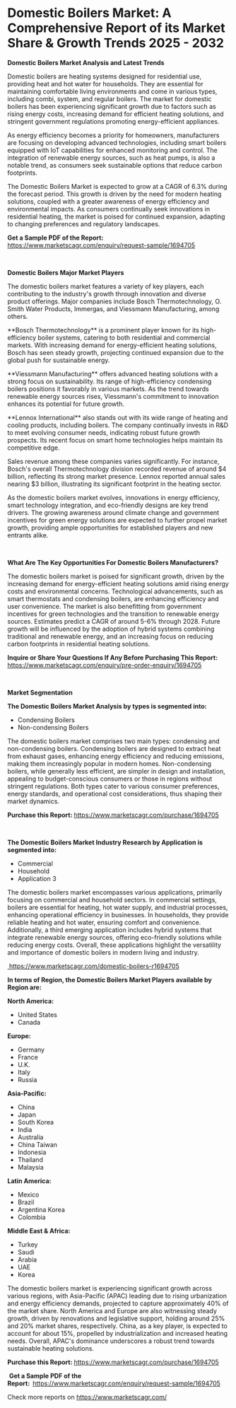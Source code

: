 <p><h1>Domestic Boilers Market: A Comprehensive Report of its Market Share & Growth Trends 2025 - 2032</h1></p><p><strong>Domestic Boilers Market Analysis and Latest Trends</strong></p>
<p><p>Domestic boilers are heating systems designed for residential use, providing heat and hot water for households. They are essential for maintaining comfortable living environments and come in various types, including combi, system, and regular boilers. The market for domestic boilers has been experiencing significant growth due to factors such as rising energy costs, increasing demand for efficient heating solutions, and stringent government regulations promoting energy-efficient appliances.</p><p>As energy efficiency becomes a priority for homeowners, manufacturers are focusing on developing advanced technologies, including smart boilers equipped with IoT capabilities for enhanced monitoring and control. The integration of renewable energy sources, such as heat pumps, is also a notable trend, as consumers seek sustainable options that reduce carbon footprints.</p><p>The Domestic Boilers Market is expected to grow at a CAGR of 6.3% during the forecast period. This growth is driven by the need for modern heating solutions, coupled with a greater awareness of energy efficiency and environmental impacts. As consumers continually seek innovations in residential heating, the market is poised for continued expansion, adapting to changing preferences and regulatory landscapes.</p></p>
<p><strong>Get a Sample PDF of the Report:&nbsp;</strong> <a href="https://www.marketscagr.com/enquiry/request-sample/1694705?utm_campaign=2998&utm_medium=2&utm_source=Github&utm_content=ia&utm_term=11042025&utm_id=domestic-boilers">https://www.marketscagr.com/enquiry/request-sample/1694705</a></p>
<p>&nbsp;</p>
<p><strong>Domestic Boilers Major Market Players</strong></p>
<p><p>The domestic boilers market features a variety of key players, each contributing to the industry's growth through innovation and diverse product offerings. Major companies include Bosch Thermotechnology, O. Smith Water Products, Immergas, and Viessmann Manufacturing, among others.</p><p>**Bosch Thermotechnology** is a prominent player known for its high-efficiency boiler systems, catering to both residential and commercial markets. With increasing demand for energy-efficient heating solutions, Bosch has seen steady growth, projecting continued expansion due to the global push for sustainable energy.</p><p>**Viessmann Manufacturing** offers advanced heating solutions with a strong focus on sustainability. Its range of high-efficiency condensing boilers positions it favorably in various markets. As the trend towards renewable energy sources rises, Viessmann's commitment to innovation enhances its potential for future growth.</p><p>**Lennox International** also stands out with its wide range of heating and cooling products, including boilers. The company continually invests in R&D to meet evolving consumer needs, indicating robust future growth prospects. Its recent focus on smart home technologies helps maintain its competitive edge.</p><p>Sales revenue among these companies varies significantly. For instance, Bosch's overall Thermotechnology division recorded revenue of around $4 billion, reflecting its strong market presence. Lennox reported annual sales nearing $3 billion, illustrating its significant footprint in the heating sector.</p><p>As the domestic boilers market evolves, innovations in energy efficiency, smart technology integration, and eco-friendly designs are key trend drivers. The growing awareness around climate change and government incentives for green energy solutions are expected to further propel market growth, providing ample opportunities for established players and new entrants alike.</p></p>
<p>&nbsp;</p>
<p><strong>What Are The Key Opportunities For Domestic Boilers Manufacturers?</strong></p>
<p><p>The domestic boilers market is poised for significant growth, driven by the increasing demand for energy-efficient heating solutions amid rising energy costs and environmental concerns. Technological advancements, such as smart thermostats and condensing boilers, are enhancing efficiency and user convenience. The market is also benefitting from government incentives for green technologies and the transition to renewable energy sources. Estimates predict a CAGR of around 5-6% through 2028. Future growth will be influenced by the adoption of hybrid systems combining traditional and renewable energy, and an increasing focus on reducing carbon footprints in residential heating solutions.</p></p>
<p><strong>Inquire or Share Your Questions If Any Before Purchasing This Report:</strong> <a href="https://www.marketscagr.com/enquiry/pre-order-enquiry/1694705?utm_campaign=2998&utm_medium=2&utm_source=Github&utm_content=ia&utm_term=11042025&utm_id=domestic-boilers">https://www.marketscagr.com/enquiry/pre-order-enquiry/1694705</a></p>
<p>&nbsp;</p>
<p><strong>Market Segmentation</strong></p>
<p><strong>The Domestic Boilers Market Analysis by types is segmented into:</strong></p>
<p><ul><li>Condensing Boilers</li><li>Non-condensing Boilers</li></ul></p>
<p><p>The domestic boilers market comprises two main types: condensing and non-condensing boilers. Condensing boilers are designed to extract heat from exhaust gases, enhancing energy efficiency and reducing emissions, making them increasingly popular in modern homes. Non-condensing boilers, while generally less efficient, are simpler in design and installation, appealing to budget-conscious consumers or those in regions without stringent regulations. Both types cater to various consumer preferences, energy standards, and operational cost considerations, thus shaping their market dynamics.</p></p>
<p><strong>Purchase this Report:&nbsp;</strong><a href="https://www.marketscagr.com/purchase/1694705?utm_campaign=2998&utm_medium=2&utm_source=Github&utm_content=ia&utm_term=11042025&utm_id=domestic-boilers">https://www.marketscagr.com/purchase/1694705</a></p>
<p>&nbsp;</p>
<p><strong>The Domestic Boilers Market Industry Research by Application is segmented into:</strong></p>
<p><ul><li>Commercial</li><li>Household</li><li>Application 3</li></ul></p>
<p><p>The domestic boilers market encompasses various applications, primarily focusing on commercial and household sectors. In commercial settings, boilers are essential for heating, hot water supply, and industrial processes, enhancing operational efficiency in businesses. In households, they provide reliable heating and hot water, ensuring comfort and convenience. Additionally, a third emerging application includes hybrid systems that integrate renewable energy sources, offering eco-friendly solutions while reducing energy costs. Overall, these applications highlight the versatility and importance of domestic boilers in modern living and industry.</p></p>
<p><a href="https://www.marketscagr.com/domestic-boilers-r1694705?utm_campaign=2998&utm_medium=2&utm_source=Github&utm_content=ia&utm_term=11042025&utm_id=domestic-boilers">&nbsp;https://www.marketscagr.com/domestic-boilers-r1694705</a></p>
<p><strong>In terms of Region, the Domestic Boilers Market Players available by Region are:</strong></p>
<p>
    <p> <strong> North America: </strong>
        <ul>
            <li>United States</li>
            <li>Canada</li>
        </ul>
        </p> 
    <p> <strong> Europe: </strong>
        <ul>
            <li>Germany</li>
            <li>France</li>
            <li>U.K.</li>
            <li>Italy</li>
            <li>Russia</li>
        </ul>
        </p> 
    <p> <strong> Asia-Pacific: </strong>
        <ul>
            <li>China</li>
            <li>Japan</li>
            <li>South Korea</li>
            <li>India</li>
            <li>Australia</li>
            <li>China Taiwan</li>
            <li>Indonesia</li>
            <li>Thailand</li>
            <li>Malaysia</li>
        </ul>
        </p> 
    <p> <strong> Latin America: </strong>
        <ul>
            <li>Mexico</li>
            <li>Brazil</li>
            <li>Argentina Korea</li>
            <li>Colombia</li>
        </ul>
        </p> 
    <p> <strong> Middle East & Africa: </strong>
        <ul>
            <li>Turkey</li>
            <li>Saudi</li>
            <li>Arabia</li>
            <li>UAE</li>
            <li>Korea</li>
        </ul>
    </p>
    </p>
<p><p>The domestic boilers market is experiencing significant growth across various regions, with Asia-Pacific (APAC) leading due to rising urbanization and energy efficiency demands, projected to capture approximately 40% of the market share. North America and Europe are also witnessing steady growth, driven by renovations and legislative support, holding around 25% and 20% market shares, respectively. China, as a key player, is expected to account for about 15%, propelled by industrialization and increased heating needs. Overall, APAC's dominance underscores a robust trend towards sustainable heating solutions.</p></p>
<p><strong>Purchase this Report: </strong><a href="https://www.marketscagr.com/purchase/1694705?utm_campaign=2998&utm_medium=2&utm_source=Github&utm_content=ia&utm_term=11042025&utm_id=domestic-boilers">https://www.marketscagr.com/purchase/1694705</a></p>
<p>&nbsp;<strong>Get a Sample PDF of the Report:&nbsp;&nbsp;</strong><a href="https://www.marketscagr.com/enquiry/request-sample/1694705?utm_campaign=2998&utm_medium=2&utm_source=Github&utm_content=ia&utm_term=11042025&utm_id=domestic-boilers">https://www.marketscagr.com/enquiry/request-sample/1694705</a></p>
<p><strong></strong></p>
<p>Check more reports on <a href="https://www.marketscagr.com/?utm_campaign=2998&utm_medium=2&utm_source=Github&utm_content=ia&utm_term=11042025&utm_id=domestic-boilers">https://www.marketscagr.com/</a></p>